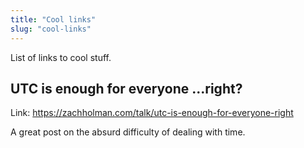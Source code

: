 ```yaml
---
title: "Cool links"
slug: "cool-links"
---
```


List of links to cool stuff.

## UTC is enough for everyone ...right?
Link: https://zachholman.com/talk/utc-is-enough-for-everyone-right

A great post on the absurd difficulty of dealing with time.

